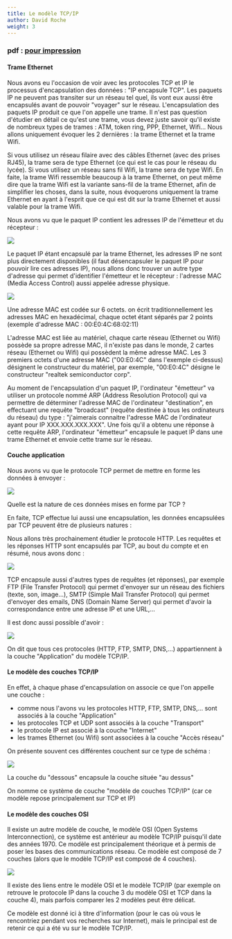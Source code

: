 ```yaml
---
title: Le modèle TCP/IP
author: David Roche
weight: 3
---
```



### pdf : [pour impression](/uploads/docsnsi/reseau/nsi_prem_modele_tcpip.pdf)



#### Trame Ethernet

Nous avons eu l'occasion de voir avec les protocoles TCP et IP le
processus d'encapsulation des données : "IP encapsule TCP". Les
paquets IP ne peuvent pas transiter sur un réseau tel quel, ils vont eux
aussi être encapsulés avant de pouvoir "voyager" sur le réseau.
L'encapsulation des paquets IP produit ce que l'on appelle une trame.
Il n'est pas question d'étudier en détail ce qu'est une trame, vous
devez juste savoir qu'il existe de nombreux types de trames : ATM,
token ring, PPP, Ethernet, Wifi\... Nous allons uniquement évoquer les 2
dernières : la trame Ethernet et la trame Wifi.

Si vous utilisez un réseau filaire avec des câbles Ethernet (avec des
prises RJ45), la trame sera de type Ethernet (ce qui est le cas pour le
réseau du lycée). Si vous utilisez un réseau sans fil Wifi, la trame
sera de type Wifi. En faite, la trame Wifi ressemble beaucoup à la trame
Ethernet, on peut même dire que la trame Wifi est la variante sans-fil
de la trame Ethernet, afin de simplifier les choses, dans la suite, nous
évoquerons uniquement la trame Ethernet en ayant à l'esprit que ce qui
est dit sur la trame Ethernet et aussi valable pour la trame Wifi.

Nous avons vu que le paquet IP contient les adresses IP de l'émetteur
et du récepteur :

![](/uploads/docsnsi/reseau/img/TCP_IP_3.jpg)

Le paquet IP étant encapsulé par la trame Ethernet, les adresses IP ne
sont plus directement disponibles (il faut désencapsuler le paquet IP
pour pouvoir lire ces adresses IP), nous allons donc trouver un autre
type d'adresse qui permet d'identifier l'émetteur et le récepteur :
l'adresse MAC (Media Access Control) aussi appelée adresse physique.

![](/uploads/docsnsi/reseau/img/nsi_prem_mod_tcpip_1.png)

Une adresse MAC est codée sur 6 octets. on écrit traditionnellement les
adresses MAC en hexadécimal, chaque octet étant séparés par 2 points
(exemple d'adresse MAC : 00:E0:4C:68:02:11)

L'adresse MAC est liée au matériel, chaque carte réseau (Ethernet ou
Wifi) possède sa propre adresse MAC, il n'existe pas dans le monde, 2
cartes réseau (Ethernet ou Wifi) qui possèdent la même adresse MAC. Les
3 premiers octets d'une adresse MAC ("00:E0:4C" dans l'exemple
ci-dessus) désignent le constructeur du matériel, par exemple,
"00:E0:4C" désigne le constructeur "realtek semiconductor corp".

Au moment de l'encapsulation d'un paquet IP, l'ordinateur
"émetteur" va utiliser un protocole nommé ARP (Address Resolution
Protocol) qui va permettre de déterminer l'adresse MAC de l'ordinateur
"destination", en effectuant une requête "broadcast" (requête
destinée à tous les ordinateurs du réseau) du type : "j'aimerais
connaitre l'adresse MAC de l'ordinateur ayant pour IP
XXX.XXX.XXX.XXX". Une fois qu'il a obtenu une réponse à cette requête
ARP, l'ordinateur "émetteur" encapsule le paquet IP dans une trame
Ethernet et envoie cette trame sur le réseau.

#### Couche application

Nous avons vu que le protocole TCP permet de mettre en forme les données
à envoyer :

![](/uploads/docsnsi/reseau/img/nsi_prem_mod_tcpip_2.png)

Quelle est la nature de ces données mises en forme par TCP ?

En faite, TCP effectue lui aussi une encapsulation, les données
encapsulées par TCP peuvent être de plusieurs natures :

Nous allons très prochainement étudier le protocole HTTP. Les requêtes
et les réponses HTTP sont encapsulés par TCP, au bout du compte et en
résumé, nous avons donc :

![](/uploads/docsnsi/reseau/img/nsi_prem_mod_tcpip_3.png)

TCP encapsule aussi d'autres types de requêtes (et réponses), par
exemple FTP (File Transfer Protocol) qui permet d'envoyer sur un réseau
des fichiers (texte, son, image\...), SMTP (Simple Mail Transfer
Protocol) qui permet d'envoyer des emails, DNS (Domain Name Server) qui
permet d'avoir la correspondance entre une adresse IP et une URL,\...

Il est donc aussi possible d'avoir :

![](/uploads/docsnsi/reseau/img/nsi_prem_mod_tcpip_4.png)

On dit que tous ces protocoles (HTTP, FTP, SMTP, DNS,\...) appartiennent
à la couche "Application" du modèle TCP/IP.

#### Le modèle des couches TCP/IP

En effet, à chaque phase d'encapsulation on associe ce que l'on
appelle une couche :

-   comme nous l'avons vu les protocoles HTTP, FTP, SMTP, DNS,\... sont
    associés à la couche "Application"
-   les protocoles TCP et UDP sont associés à la couche "Transport"
-   le protocole IP est associé à la couche "Internet"
-   les trames Ethernet (ou Wifi) sont associées à la couche "Accès
    réseau"

On présente souvent ces différentes couchent sur ce type de schéma :

![](/uploads/docsnsi/reseau/img/nsi_prem_mod_tcpip_5.png)

La couche du "dessous" encapsule la couche située "au dessus"

On nomme ce système de couche "modèle de couches TCP/IP" (car ce
modèle repose principalement sur TCP et IP)

#### Le modèle des couches OSI

Il existe un autre modèle de couche, le modèle OSI (Open Systems
Interconnection), ce système est antérieur au modèle TCP/IP puisqu'il
date des années 1970. Ce modèle est principalement théorique et à permis
de poser les bases des communications réseau. Ce modèle est composé de 7
couches (alors que le modèle TCP/IP est composé de 4 couches).

![](/uploads/docsnsi/reseau/img/nsi_prem_mod_tcpip_6.png)

Il existe des liens entre le modèle OSI et le modèle TCP/IP (par exemple
on retrouve le protocole IP dans la couche 3 du modèle OSI et TCP dans
la couche 4), mais parfois comparer les 2 modèles peut être délicat.

Ce modèle est donné ici à titre d'information (pour le cas où vous le
rencontriez pendant vos recherches sur Internet), mais le principal est
de retenir ce qui a été vu sur le modèle TCP/IP.
